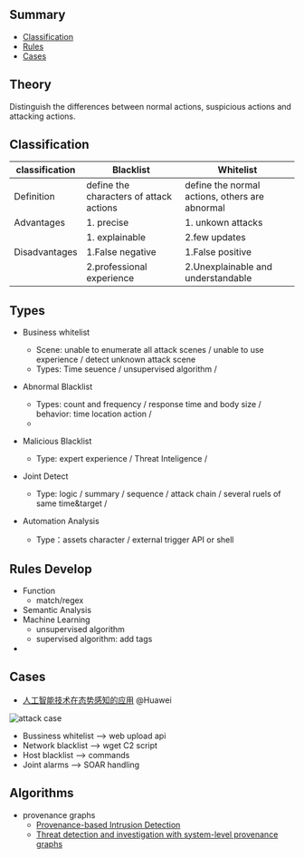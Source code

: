 ## Summary
- [Classification](#classification)
- [Rules](#rules)
- [Cases](#case)


## Theory
  Distinguish the differences between normal actions, suspicious actions and attacking actions.

## Classification
| classification  | Blacklist | Whitelist |
| ------------- | ------------- | ------------- | 
| Definition  | define the characters of attack actions  | define the normal actions, others are abnormal|
| Advantages  | 1. precise | 1. unkown attacks |
|   | 1. explainable | 2.few updates |
| Disadvantages  | 1.False negative  | 1.False positive |
|  | 2.professional experience | 2.Unexplainable and understandable |

## Types
  - Business whitelist
    - Scene: unable to enumerate all attack scenes / unable to use experience / detect unknown attack scene
    - Types: Time seuence / unsupervised algorithm / 
    
  - Abnormal Blacklist
    - Types: count and frequency / response time and body size / behavior: time location action / 
    - 
  - Malicious Blacklist
    - Type: expert experience / Threat Inteligence /

  - Joint Detect
    - Type: logic / summary / sequence / attack chain / several ruels of same time&target / 
  
  - Automation Analysis
    - Type：assets character / external trigger API or shell
  

## Rules Develop
   - Function
     - match/regex
   - Semantic Analysis
   - Machine Learning
     - unsupervised algorithm
     - supervised algorithm: add tags
   - 

## Cases
- [人工智能技术在态势感知的应用](https://mp.weixin.qq.com/s/AVlAoCPEJnNL_DuHGGD0Hg) @Huawei

![attack case](https://mmbiz.qpic.cn/mmbiz_png/EjJibicwCQS5Soia2skxAg1rOhksZ8fibxQL6RDJcDzgCWGI39p4Ytzz41kUNFyic1icjdNDXr8zibxYU54exz2qdJ8PA/640?wx_fmt=png&wxfrom=5&wx_lazy=1&wx_co=1)
  - Bussiness whitelist ——> web upload api
  - Network blacklist ——> wget C2 script
  - Host blacklist ——> commands
  - Joint alarms ——> SOAR handling


## Algorithms 
- provenance graphs
  - [Provenance-based Intrusion Detection](https://tfjmp.org/slides/2020-winter.pdf)
  - [Threat detection and investigation with system-level provenance graphs](https://www.sciencedirect.com/science/article/pii/S0167404821001061)
